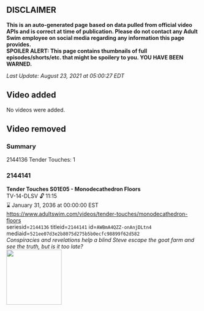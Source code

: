 ## DISCLAIMER
**This is an auto-generated page based on data pulled from official video APIs and is correct at time of publication. Please do not contact any Adult Swim employee on social media regarding any information this page provides.**  
**SPOILER ALERT: This page contains thumbnails of full episodes/shorts/etc. that might be spoilery to you. YOU HAVE BEEN WARNED.**  

_Last Update: August 23, 2021 at 05:00:27 EDT_
## Video added
No videos were added.  
## Video removed
### Summary
2144136 Tender Touches: 1  
### 2144141
**Tender Touches S01E05 - Monodecathedron Floors**  
TV-14-DLSV 🔓 11:15  
⌛ January 31, 2036 at 00:00:00 EST  
https://www.adultswim.com/videos/tender-touches/monodecathedron-floors  
seriesid=`2144136` titleid=`2144141` id=`AWBmA4QZZ-onAnjDLtn4` mediaid=`521ee07d3e2b8075d275b5b0ecfc98899f62d582`  
_Conspiracies and revelations help a blind Steve escape the goat farm and see the truth, but is it too late?_  
<a href="https://i.cdn.turner.com/adultswim/big/image-upload/thumbnails/thumb-2_image-151363612798615.jpg"><img src="https://i.cdn.turner.com/adultswim/big/image-upload/thumbnails/thumb-2_image-151363612798615.jpg" height="144px" /></a>
